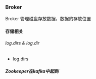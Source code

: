 ### Broker

Broker 管理磁盘存放数据，数据的存放位置

#### 存储相关

######   log.dirs & log.dir

- log.dirs



##### Zookeeper在kafka中起到

